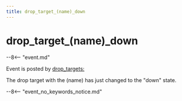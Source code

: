 ```yaml
---
title: drop_target_(name)_down
---
```


# drop_target_(name)\_down


--8<-- "event.md"

Event is posted by [drop_targets:](../config/drop_targets.md)

The drop target with the (name) has just changed to the "down" state.

--8<-- "event_no_keywords_notice.md"
